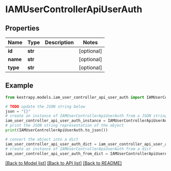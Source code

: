 # IAMUserControllerApiUserAuth


## Properties

Name | Type | Description | Notes
------------ | ------------- | ------------- | -------------
**id** | **str** |  | [optional] 
**name** | **str** |  | [optional] 
**type** | **str** |  | [optional] 

## Example

```python
from kestrapy.models.iam_user_controller_api_user_auth import IAMUserControllerApiUserAuth

# TODO update the JSON string below
json = "{}"
# create an instance of IAMUserControllerApiUserAuth from a JSON string
iam_user_controller_api_user_auth_instance = IAMUserControllerApiUserAuth.from_json(json)
# print the JSON string representation of the object
print(IAMUserControllerApiUserAuth.to_json())

# convert the object into a dict
iam_user_controller_api_user_auth_dict = iam_user_controller_api_user_auth_instance.to_dict()
# create an instance of IAMUserControllerApiUserAuth from a dict
iam_user_controller_api_user_auth_from_dict = IAMUserControllerApiUserAuth.from_dict(iam_user_controller_api_user_auth_dict)
```
[[Back to Model list]](../README.md#documentation-for-models) [[Back to API list]](../README.md#documentation-for-api-endpoints) [[Back to README]](../README.md)


